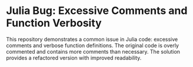 # Julia Bug: Excessive Comments and Function Verbosity

This repository demonstrates a common issue in Julia code: excessive comments and verbose function definitions.  The original code is overly commented and contains more comments than necessary.  The solution provides a refactored version with improved readability.